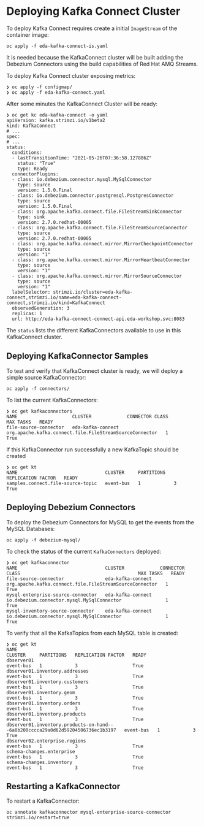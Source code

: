 # Deploying Kafka Connect Cluster

To deploy Kafka Connect requires create a initial `ImageStream` of the container image:

```shell
oc apply -f eda-kafka-connect-is.yaml 
```

It is needed because the KafkaConnect cluster will be built adding the Debezium Connectors
using the build capabilities of Red Hat AMQ Streams.

To deploy Kafka Connect cluster exposing metrics:

```shell
❯ oc apply -f configmap/
❯ oc apply -f eda-kafka-connect.yaml 
```

After some minutes the KafkaConnect Cluster will be ready:

```shell
❯ oc get kc eda-kafka-connect -o yaml
apiVersion: kafka.strimzi.io/v1beta2
kind: KafkaConnect
# ...
spec:
# ...
status:
  conditions:
  - lastTransitionTime: "2021-05-26T07:36:58.127886Z"
    status: "True"
    type: Ready
  connectorPlugins:
  - class: io.debezium.connector.mysql.MySqlConnector
    type: source
    version: 1.5.0.Final
  - class: io.debezium.connector.postgresql.PostgresConnector
    type: source
    version: 1.5.0.Final
  - class: org.apache.kafka.connect.file.FileStreamSinkConnector
    type: sink
    version: 2.7.0.redhat-00005
  - class: org.apache.kafka.connect.file.FileStreamSourceConnector
    type: source
    version: 2.7.0.redhat-00005
  - class: org.apache.kafka.connect.mirror.MirrorCheckpointConnector
    type: source
    version: "1"
  - class: org.apache.kafka.connect.mirror.MirrorHeartbeatConnector
    type: source
    version: "1"
  - class: org.apache.kafka.connect.mirror.MirrorSourceConnector
    type: source
    version: "1"
  labelSelector: strimzi.io/cluster=eda-kafka-connect,strimzi.io/name=eda-kafka-connect-connect,strimzi.io/kind=KafkaConnect
  observedGeneration: 3
  replicas: 1
  url: http://eda-kafka-connect-connect-api.eda-workshop.svc:8083
```

The `status` lists the different KafkaConnectors available to use in this KafkaConnect cluster.

## Deploying KafkaConnector Samples

To test and verify that KafkaConnect cluster is ready, we will deploy a simple source KafkaConnector:

```shell
oc apply -f connectors/
```

To list the current KafkaConnectors:

```shell
❯ oc get kafkaconnectors
NAME                    CLUSTER             CONNECTOR CLASS                                           MAX TASKS   READY
file-source-connector   eda-kafka-connect   org.apache.kafka.connect.file.FileStreamSourceConnector   1           True
```

If this KafkaConnector run successfully a new KafkaTopic should be created

```shell
❯ oc get kt
NAME                                CLUSTER     PARTITIONS   REPLICATION FACTOR   READY
samples.connect.file-source-topic   event-bus   1            3                    True
```

## Deploying Debezium Connectors

To deploy the Debezium Connectors for MySQL to get the events from the MySQL Databases:

```shell
oc apply -f debezium-mysql/
```

To check the status of the current `KafkaConnectors` deployed:

```shell
❯ oc get kafkaconnector
NAME                                CLUSTER             CONNECTOR CLASS                                           MAX TASKS   READY
file-source-connector               eda-kafka-connect   org.apache.kafka.connect.file.FileStreamSourceConnector   1           True
mysql-enterprise-source-connector   eda-kafka-connect   io.debezium.connector.mysql.MySqlConnector                1           True
mysql-inventory-source-connector    eda-kafka-connect   io.debezium.connector.mysql.MySqlConnector                1           True
```

To verify that all the KafkaTopics from each MySQL table is created:

```shell
❯ oc get kt
NAME                                                                              CLUSTER     PARTITIONS   REPLICATION FACTOR   READY
dbserver01                                                                        event-bus   1            3                    True
dbserver01.inventory.addresses                                                    event-bus   1            3                    True
dbserver01.inventory.customers                                                    event-bus   1            3                    True
dbserver01.inventory.geom                                                         event-bus   1            3                    True
dbserver01.inventory.orders                                                       event-bus   1            3                    True
dbserver01.inventory.products                                                     event-bus   1            3                    True
dbserver01.inventory.products-on-hand---6a8b200cccca29a0d62d59204506736ec1b3197   event-bus   1            3                    True
dbserver02.enterprise.regions                                                     event-bus   1            3                    True
schema-changes.enterprise                                                         event-bus   1            3                    True
schema-changes.inventory                                                          event-bus   1            3                    True
```

## Restarting a KafkaConnector

To restart a KafkaConnector:

```shell
oc annotate kafkaconnector mysql-enterprise-source-connector strimzi.io/restart=true
```
